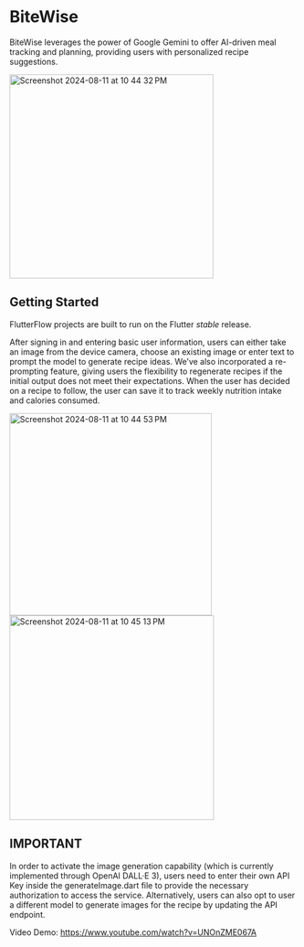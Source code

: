 # BiteWise

BiteWise leverages the power of Google Gemini to offer AI-driven meal tracking and planning, providing users with personalized recipe suggestions. 

<img width="357" alt="Screenshot 2024-08-11 at 10 44 32 PM" src="https://github.com/user-attachments/assets/13169bde-0003-4221-8bf7-d38d7f990dbf">

## Getting Started

FlutterFlow projects are built to run on the Flutter _stable_ release. 

After signing in and entering basic user information, users can either take an image from the device camera, choose an existing image or enter text to prompt the model to generate recipe ideas. We’ve also incorporated a re-prompting feature, giving users the flexibility to regenerate recipes if the initial output does not meet their expectations. When the user has decided on a recipe to follow, the user can save it to track weekly nutrition intake and calories consumed. 

<img width="354" alt="Screenshot 2024-08-11 at 10 44 53 PM" src="https://github.com/user-attachments/assets/2f344304-1c00-446d-84d9-28812d0d6f57">
<img width="358" alt="Screenshot 2024-08-11 at 10 45 13 PM" src="https://github.com/user-attachments/assets/095ecbdd-13e0-4f10-9593-ea40bde3559c">

## IMPORTANT

In order to activate the image generation capability (which is currently implemented through OpenAI DALL·E 3), users need to enter their own API Key inside the generateImage.dart file to provide the necessary authorization to access the service. Alternatively, users can also opt to user a different model to generate images for the recipe by updating the API endpoint. 


Video Demo: https://www.youtube.com/watch?v=UNOnZME067A
